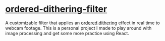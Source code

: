 # [ordered-dithering-filter](https://pfrizz.github.io/ordered-dithering-filter/)
A customizable filter that applies an [ordered dithering](https://en.wikipedia.org/wiki/Ordered_dithering) effect in real time to webcam footage. This is a personal project I made to play around with image processing and get some more practice using React.
